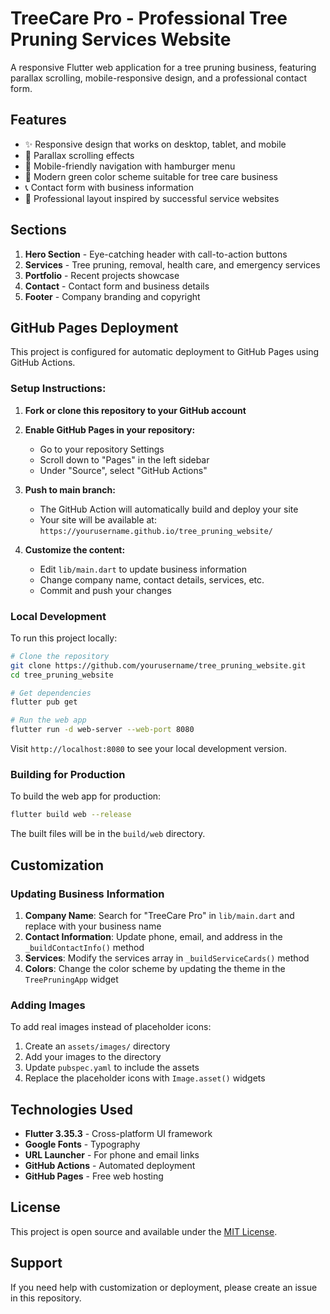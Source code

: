 # TreeCare Pro - Professional Tree Pruning Services Website

A responsive Flutter web application for a tree pruning business, featuring parallax scrolling, mobile-responsive design, and a professional contact form.

## Features

- ✨ Responsive design that works on desktop, tablet, and mobile
- 🌊 Parallax scrolling effects
- 📱 Mobile-friendly navigation with hamburger menu
- 💚 Modern green color scheme suitable for tree care business
- 📞 Contact form with business information
- 🎨 Professional layout inspired by successful service websites

## Sections

1. **Hero Section** - Eye-catching header with call-to-action buttons
2. **Services** - Tree pruning, removal, health care, and emergency services
3. **Portfolio** - Recent projects showcase
4. **Contact** - Contact form and business details
5. **Footer** - Company branding and copyright

## GitHub Pages Deployment

This project is configured for automatic deployment to GitHub Pages using GitHub Actions.

### Setup Instructions:

1. **Fork or clone this repository to your GitHub account**

2. **Enable GitHub Pages in your repository:**
   - Go to your repository Settings
   - Scroll down to "Pages" in the left sidebar
   - Under "Source", select "GitHub Actions"

3. **Push to main branch:**
   - The GitHub Action will automatically build and deploy your site
   - Your site will be available at: `https://yourusername.github.io/tree_pruning_website/`

4. **Customize the content:**
   - Edit `lib/main.dart` to update business information
   - Change company name, contact details, services, etc.
   - Commit and push your changes

### Local Development

To run this project locally:

```bash
# Clone the repository
git clone https://github.com/yourusername/tree_pruning_website.git
cd tree_pruning_website

# Get dependencies
flutter pub get

# Run the web app
flutter run -d web-server --web-port 8080
```

Visit `http://localhost:8080` to see your local development version.

### Building for Production

To build the web app for production:

```bash
flutter build web --release
```

The built files will be in the `build/web` directory.

## Customization

### Updating Business Information

1. **Company Name**: Search for "TreeCare Pro" in `lib/main.dart` and replace with your business name
2. **Contact Information**: Update phone, email, and address in the `_buildContactInfo()` method
3. **Services**: Modify the services array in `_buildServiceCards()` method
4. **Colors**: Change the color scheme by updating the theme in the `TreePruningApp` widget

### Adding Images

To add real images instead of placeholder icons:

1. Create an `assets/images/` directory
2. Add your images to the directory
3. Update `pubspec.yaml` to include the assets
4. Replace the placeholder icons with `Image.asset()` widgets

## Technologies Used

- **Flutter 3.35.3** - Cross-platform UI framework
- **Google Fonts** - Typography
- **URL Launcher** - For phone and email links
- **GitHub Actions** - Automated deployment
- **GitHub Pages** - Free web hosting

## License

This project is open source and available under the [MIT License](LICENSE).

## Support

If you need help with customization or deployment, please create an issue in this repository.